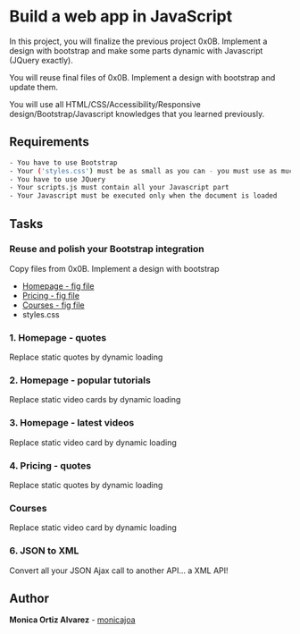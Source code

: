 # Build a web app in JavaScript

In this project, you will finalize the previous project 0x0B. Implement a design with bootstrap and make some parts dynamic with Javascript (JQuery exactly).

You will reuse final files of 0x0B. Implement a design with bootstrap and update them.

You will use all HTML/CSS/Accessibility/Responsive design/Bootstrap/Javascript knowledges that you learned previously.

## Requirements

```bash
- You have to use Bootstrap
- Your ('styles.css') must be as small as you can - you must use as much as you can Bootstrap classes
- You have to use JQuery
- Your scripts.js must contain all your Javascript part
- Your Javascript must be executed only when the document is loaded

```

## Tasks

### Reuse and polish your Bootstrap integration

Copy files from 0x0B. Implement a design with bootstrap

- [Homepage - fig file](https://www.figma.com/file/QYQqMYbdpAHL5xTclwJKSI/Homepage?node-id=0%3A1)
- [Pricing - fig file](https://www.figma.com/file/KLAI53jdYpfFNEy0O79ymB/Pricing?node-id=0%3A1)
- [Courses - fig file](https://www.figma.com/file/ivg3abH1HLmMayBgjGg1Qf/Courses?node-id=0%3A1)
- styles.css

### 1. Homepage - quotes

Replace static quotes by dynamic loading

### 2. Homepage - popular tutorials

Replace static video cards by dynamic loading

### 3. Homepage - latest videos

Replace static video card by dynamic loading

### 4. Pricing - quotes

Replace static quotes by dynamic loading

### Courses

Replace static video card by dynamic loading

### 6. JSON to XML

Convert all your JSON Ajax call to another API… a XML API!

## Author

**Monica Ortiz Alvarez** - [monicajoa](https://github.com/monicajoa)
